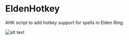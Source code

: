 # EldenHotkey
AHK script to add hotkey support for spells in Elden Ring.

![alt text](https://youtube.com/shorts/ZgLmZMfAXO4)
